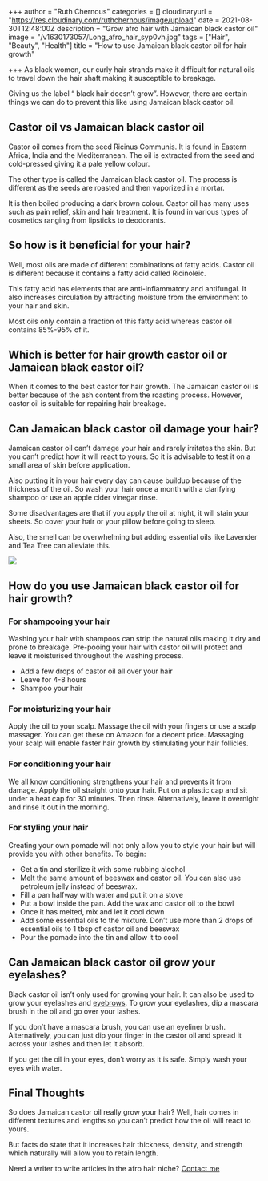 +++
author = "Ruth Chernous"
categories = []
cloudinaryurl = "https://res.cloudinary.com/ruthchernous/image/upload"
date = 2021-08-30T12:48:00Z
description = "Grow afro hair with Jamaican black castor oil"
image = "/v1630173057/Long_afro_hair_syp0vh.jpg"
tags = ["Hair", "Beauty", "Health"]
title = "How to use Jamaican black castor oil for hair growth"

+++
As black women, our curly hair strands make it difficult for natural oils to travel down the hair shaft making it susceptible to breakage.

Giving us the label “ black hair doesn’t grow”. However, there are certain things we can do to prevent this like using Jamaican black castor oil.

## **Castor oil vs Jamaican black castor oil**

Castor oil comes from the seed Ricinus Communis. It is found in Eastern Africa, India and the Mediterranean. The oil is extracted from the seed and cold-pressed giving it a pale yellow colour.

The other type is called the Jamaican black castor oil. The process is different as the seeds are roasted and then vaporized in a mortar.

It is then boiled producing a dark brown colour. Castor oil has many uses such as pain relief, skin and hair treatment. It is found in various types of cosmetics ranging from lipsticks to deodorants.

## **So how is it beneficial for your hair?**

Well, most oils are made of different combinations of fatty acids. Castor oil is different because it contains a fatty acid called Ricinoleic.

This fatty acid has elements that are anti-inflammatory and antifungal. It also increases circulation by attracting moisture from the environment to your hair and skin.

Most oils only contain a fraction of this fatty acid whereas castor oil contains 85%-95% of it.

## **Which is better for hair growth castor oil or Jamaican black castor oil?**

When it comes to the best castor for hair growth. The Jamaican castor oil is better because of the ash content from the roasting process. However, castor oil is suitable for repairing hair breakage.

## **Can Jamaican black castor oil damage your hair?**

Jamaican castor oil can’t damage your hair and rarely irritates the skin. But you can’t predict how it will react to yours. So it is advisable to test it on a small area of skin before application.

Also putting it in your hair every day can cause buildup because of the thickness of the oil. So wash your hair once a month with a clarifying shampoo or use an apple cider vinegar rinse.

Some disadvantages are that if you apply the oil at night, it will stain your sheets. So cover your hair or your pillow before going to sleep.

Also, the smell can be overwhelming but adding essential oils like Lavender and Tea Tree can alleviate this.

![](https://res.cloudinary.com/ruthchernous/image/upload/v1630173115/Long_afro_braids_ykzhbv.jpg)

## **How do you use Jamaican black castor oil for hair growth?**

### For shampooing your hair

Washing your hair with shampoos can strip the natural oils making it dry and prone to breakage. Pre-pooing your hair with castor oil will protect and leave it moisturised throughout the washing process.

* Add a few drops of castor oil all over your hair
* Leave for 4-8 hours
* Shampoo your hair

### For moisturizing your hair

Apply the oil to your scalp. Massage the oil with your fingers or use a scalp massager. You can get these on Amazon for a decent price. Massaging your scalp will enable faster hair growth by stimulating your hair follicles.

### For conditioning your hair

We all know conditioning strengthens your hair and prevents it from damage. Apply the oil straight onto your hair. Put on a plastic cap and sit under a heat cap for 30 minutes. Then rinse. Alternatively, leave it overnight and rinse it out in the morning.

### For styling your hair

Creating your own pomade will not only allow you to style your hair but will provide you with other benefits. To begin:

* Get a tin and sterilize it with some rubbing alcohol
* Melt the same amount of beeswax and castor oil. You can also use petroleum jelly instead of beeswax.
* Fill a pan halfway with water and put it on a stove
* Put a bowl inside the pan. Add the wax and castor oil to the bowl
* Once it has melted, mix and let it cool down
* Add some essential oils to the mixture. Don’t use more than 2 drops of essential oils to 1 tbsp of castor oil and beeswax
* Pour the pomade into the tin and allow it to cool

## **Can Jamaican black castor oil grow your eyelashes?**

Black castor oil isn’t only used for growing your hair. It can also be used to grow your eyelashes and [eyebrows](https://www.byrdie.com/castor-oil-for-eyebrows "Grow eyebrows with castor oil"). To grow your eyelashes, dip a mascara brush in the oil and go over your lashes.

If you don’t have a mascara brush, you can use an eyeliner brush. Alternatively, you can just dip your finger in the castor oil and spread it across your lashes and then let it absorb.

If you get the oil in your eyes, don’t worry as it is safe. Simply wash your eyes with water.

## **Final Thoughts**

So does Jamaican castor oil really grow your hair? Well, hair comes in different textures and lengths so you can’t predict how the oil will react to yours.

But facts do state that it increases hair thickness, density, and strength which naturally will allow you to retain length.

Need a writer to write articles in the afro hair niche? [Contact me](https://www.ruthchernous.com/contact/ "Contact me")